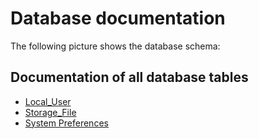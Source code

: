 # Database documentation

The following picture shows the database schema:



## Documentation of all database tables

* [Local_User](./local_user.md)
* [Storage_File]('./storage_file.md)
* [System Preferences]('./system_preferences.md)
